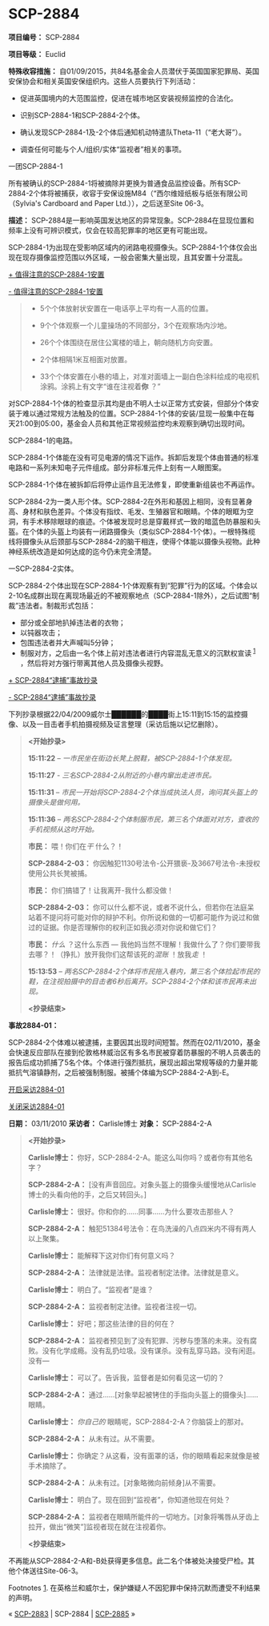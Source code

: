 # SCP-2884
                        


**项目编号：** SCP-2884

**项目等级：** Euclid

**特殊收容措施：** 自01/09/2015，共84名基金会人员潜伏于英国国家犯罪局、英国安保协会和相关英国安保组织内。这些人员要执行下列活动：

- 促进英国境内的大范围监控，促进在城市地区安装视频监控的合法化。

- 识别SCP-2884-1和SCP-2884-2个体。

- 确认发现SCP-2884-1及-2个体后通知机动特遣队Theta-11（“老大哥”）。

- 调查任何可能与个人/组织/实体“监视者”相关的事项。



一团SCP-2884-1



所有被确认的SCP-2884-1将被摘除并更换为普通食品监控设备。所有SCP-2884-2个体将被捕获，收容于安保设施M84（“西尔维娅纸板与纸张有限公司（Sylvia's Cardboard and Paper Ltd.）），之后送至Site 06-3。

**描述：** SCP-2884是一影响英国发达地区的异常现象。SCP-2884在显现位置和频率上没有可辨识模式，仅会在较高犯罪率的地区更有可能出现。

SCP-2884-1为出现在受影响区域内的闭路电视摄像头。SCP-2884-1个体仅会出现在现存摄像监控范围以外区域，一般会密集大量出现，且其安置十分混乱。


<a shape='rect' class='collapsible-block-link' href='javascript:;'>+&#160;&#20540;&#24471;&#27880;&#24847;&#30340;SCP-2884-1&#23433;&#32622;</a>

<a shape='rect' class='collapsible-block-link' href='javascript:;'>-&#160;&#20540;&#24471;&#27880;&#24847;&#30340;SCP-2884-1&#23433;&#32622;</a>


> - 5个个体放射状安置在一电话亭上平均有一人高的位置。
> 
> - 9个个体观察一个儿童操场的不同部分，3个在观察场内沙地。
> 
> - 26个个体围绕在居住公寓楼的墙上，朝向随机方向安置。
> 
> - 2个体相隔1米互相面对放置。
> 
> - 33个个体安置在小巷的墙上，对准对面墙上一副白色涂料绘成的电视机涂鸦。涂鸦上有文字“谁在注视着**你** ？”
> 




对SCP-2884-1个体的检查显示其均是由不明人士以正常方式安装，但部分个体安装于难以通过常规方法触及的位置。SCP-2884-1个体的安装/显现一般集中在每天21:00到05:00，基金会人员和其他正常视频监控均未观察到确切出现时间。



SCP-2884-1的电路。



SCP-2884-1个体能在没有可见电源的情况下运作。拆卸后发现个体由普通的标准电路和一系列未知电子元件组成。部分非标准元件上刻有一人眼图案。

SCP-2884-1个体在被拆卸后将停止运作且无法修复，即使重新组装也不再运作。

SCP-2884-2为一类人形个体。SCP-2884-2在外形和基因上相同，没有显著身高、身材和肤色差异。个体没有指纹、毛发、生殖器官和眼睛。个体的眼眶为空洞，有手术移除眼球的痕迹。个体被发现时总是穿戴样式一致的暗蓝色防暴服和头盔。在个体的头盔上均装有一闭路摄像头（类似SCP-2884-1个体）。一根特殊缆线将摄像头从后颈部与SCP-2884-2的脑干相连，使得个体能以摄像头视物。此种神经系统改造是如何达成的迄今仍未完全清楚。



一SCP-2884-2实体。



SCP-2884-2个体出现在SCP-2884-1个体观察有到“犯罪”行为的区域。个体会以2-10名成群出现在离现场最近的不被观察地点（SCP-2884-1除外），之后试图“制裁”违法者。制裁形式包括：

- 部分或全部地扒掉违法者的衣物；
- 以钝器攻击；
- 包围违法者并大声喊叫5分钟；
- 制服对方，之后由一名个体上前对违法者进行内容混乱无意义的沉默权宣读<sup class='footnoteref'>
 <a shape='rect' class='footnoteref' id='footnoteref-1' href='javascript:;' onclick='WIKIDOT.page.utils.scrollToReference(&apos;footnote-1&apos;)'>1</a>
</sup>，然后将对方强行带离其他人员及摄像头视野。


<a shape='rect' class='collapsible-block-link' href='javascript:;'>+&#160;SCP-2884&#8220;&#36910;&#25429;&#8221;&#20107;&#25925;&#25220;&#24405;</a>

<a shape='rect' class='collapsible-block-link' href='javascript:;'>-&#160;SCP-2884&#8220;&#36910;&#25429;&#8221;&#20107;&#25925;&#25220;&#24405;</a>

下列抄录根据22/04/2009威尔士██████的████街上15:11到15:15的监控摄像、以及一目击者手机拍摄视频及证言整理（采访后施以记忆删除）。


> **<开始抄录>** 
> 
> **15:11:22**  – *一市民坐在街边长凳上脱鞋，被SCP-2884-1个体发现。* 
> 
> **15:11:27**  - *三名SCP-2884-2从附近的小巷内窜出走进市民。* 
> 
> **15:11:31**  – *市民一开始将SCP-2884-2个体当成执法人员，询问其头盔上的摄像头是做何用。* 
> 
> **15:11:36**  – *两名SCP-2884-2个体制服市民，第三名个体面对对方，查收的手机视频从这时开始。* 
> 
> **市民：** 喂！你们在*干* 什么？！
> 
> **SCP-2884-2-03：** 你因触犯1130号法令-公开猥亵-及3667号法令-未授权使用公共长凳被捕。
> 
> **市民：** 你们搞错了！让我离开-我什么都没做！
> 
> **SCP-2884-2-03：** 你可以什么都不说，或者不说什么，但若你在法庭呆站着不提问将可能对你的辩护不利。你所说和做的一切都可能作为说过和做过的证据。你是否理解你的权利正如我必须对你说和做它们？
> 
> **市民：** *什么* ？这什么东西 — 我他妈当然不理解！我做什么了？你们要带我去哪？！（挣扎）放开我你们这帮该死的*混账* ！放我*走* ！
> 
> **15:13:53**  – *两名SCP-2884-2个体将市民拖入巷内，第三名个体捡起市民的鞋，在注视拍摄中的目击者6秒后离开。SCP-2884-2个体和该市民再未出现。* 
> 
> **<抄录结束>** 
> 




**事故2884-01：** 

SCP-2884-2个体难以被逮捕，主要因其出现时间短暂。然而在02/11/2010，基金会快速反应部队在接到伦敦格林威治区有多名市民被穿着防暴服的不明人员袭击的报告后成功抓捕了5名个体。个体进行强烈抵抗，展现出超出常规等级的力量并能抵抗气溶镇静剂，之后被强制制服。被捕个体编为SCP-2884-2-A到-E。


<a shape='rect' class='collapsible-block-link' href='javascript:;'>&#24320;&#21551;&#37319;&#35775;2884-01</a>

<a shape='rect' class='collapsible-block-link' href='javascript:;'>&#20851;&#38381;&#37319;&#35775;2884-01</a>

**日期：** 03/11/2010
**采访者：** Carlisle博士
**对象：** SCP-2884-2-A


> **<开始抄录>** 
> 
> **Carlisle博士：** 你好，SCP-2884-2-A。能这么叫你吗？或者你有其他名字？
> 
> **SCP-2884-2-A：** [没有声音回应。对象头盔上的摄像头缓慢地从Carlisle博士的头看向他的手，之后又转回头。]
> 
> **Carlisle博士：** 很好。你和你的……同事……为什么要攻击那些人？
> 
> **SCP-2884-2-A：** 触犯51384号法令：在鸟洗澡的八点四米内不得有两人以上聚集。
> 
> **Carlisle博士：** 能解释下这对你们有何意义吗？
> 
> **SCP-2884-2-A：** 法律就是法律。监视者制定法律。法律就是意义。
> 
> **Carlisle博士：** 明白了。“监视者”是谁？
> 
> **SCP-2884-2-A：** 监视者制定法律。监视者注视一切。
> 
> **Carlisle博士：** 好吧；那这些法律的目的何在？
> 
> **SCP-2884-2-A：** 监视者预见到了没有犯罪、污秽与堕落的未来。没有腐 败。没有化学成瘾。没有乱扔垃圾。没有谋杀。没有乱穿马路。没有闲逛。没有—
> 
> **Carlisle博士：** 可以了。告诉我，监督者是如何看见这一切的？
> 
> **SCP-2884-2-A：** 通过……[对象举起被铐住的手指向头盔上的摄像头]……眼睛。
> 
> **Carlisle博士：** *你自己的* 眼睛呢，SCP-2884-2-A？你脑袋上的那对。
> 
> **SCP-2884-2-A：** 从未有过。从不需要。
> 
> **Carlisle博士：** 你确定？从这看，没有面罩的话，你的眼睛看起来就像是被手术摘除了。
> 
> **SCP-2884-2-A：** 从未有过。[对象略微向前倾身]从不需要。
> 
> **Carlisle博士：** 明白了。现在回到“监视者”，你知道他现在何处？
> 
> **SCP-2884-2-A：** 监视者在眼睛所能件的一切地方。[对象将嘴唇从牙齿上拉开，做出“微笑”]监视者现在就在注视着你。
> 
> **<抄录结束>** 
> 

不再能从SCP-2884-2-A和-B处获得更多信息。此二名个体被处决接受尸检。其他个体送往Site-06-3。





Footnotes
<a shape='rect' href='javascript:;' onclick='WIKIDOT.page.utils.scrollToReference(&apos;footnoteref-1&apos;)'>1</a>. 在英格兰和威尔士，保护嫌疑人不因犯罪中保持沉默而遭受不利结果的声明。



« <a shape='rect' class='newpage' href='/scp-2883'>SCP-2883</a> | SCP-2884 | [SCP-2885](/scp-2885) »





                    